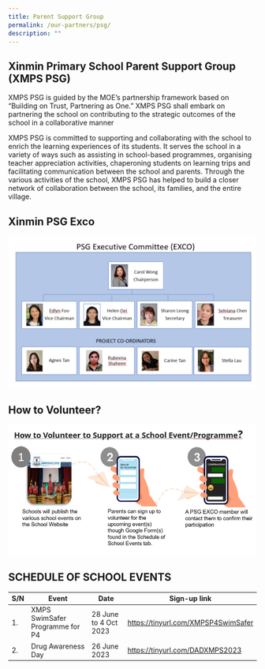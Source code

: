 ```yaml
---
title: Parent Support Group
permalink: /our-partners/psg/
description: ""
---
```



## Xinmin Primary School Parent Support Group (XMPS PSG) 


XMPS PSG is guided by the MOE’s partnership framework based on “Building on Trust, Partnering as One.” XMPS PSG shall embark on partnering the school on contributing to the strategic outcomes of the school in a collaborative manner

XMPS PSG is committed to supporting and collaborating with the school to enrich the learning experiences of its students. It serves the school in a variety of ways such as assisting in school-based programmes, organising teacher appreciation activities, chaperoning students on learning trips and facilitating communication between the school and parents. Through the various activities of the school, XMPS PSG has helped to build a closer network of collaboration between the school, its families, and the entire village.

## Xinmin PSG Exco

![](/images/psg%20exco%20final.png)

## How to Volunteer?

![](/images/how%20to%20volunteer.png)

   

## SCHEDULE OF SCHOOL EVENTS



| S/N | Event | Date | Sign-up link |
| -------- | -------- | -------- | -- |
| 1.     | XMPS SwimSafer Programme for P4     | 28 June to 4 Oct 2023    | https://tinyurl.com/XMPSP4SwimSafer |
| 2. |Drug Awareness Day | 26 June 2023 | https://tinyurl.com/DADXMPS2023 |